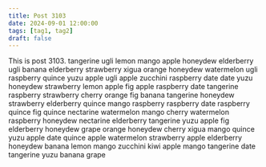 ```yaml
---
title: Post 3103
date: 2024-09-01 12:00:00
tags: [tag1, tag2]
draft: false
---
```

This is post 3103.
tangerine
ugli
lemon
mango
apple
honeydew
elderberry
ugli
banana
elderberry
strawberry
xigua
orange
honeydew
watermelon
ugli
raspberry
quince
yuzu
apple
ugli
apple
zucchini
raspberry
date
date
yuzu
honeydew
strawberry
lemon
apple
fig
apple
raspberry
date
tangerine
raspberry
strawberry
cherry
orange
fig
banana
tangerine
honeydew
strawberry
elderberry
quince
mango
raspberry
raspberry
date
raspberry
quince
fig
quince
nectarine
watermelon
mango
cherry
watermelon
raspberry
honeydew
nectarine
elderberry
tangerine
yuzu
apple
fig
elderberry
honeydew
grape
orange
honeydew
cherry
xigua
mango
quince
yuzu
apple
date
quince
apple
watermelon
strawberry
apple
elderberry
honeydew
banana
lemon
mango
zucchini
kiwi
apple
mango
tangerine
date
tangerine
yuzu
banana
grape
